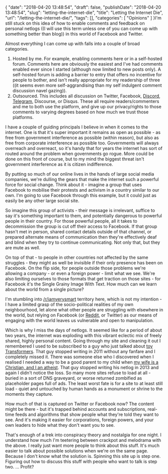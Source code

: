 {
    "date": "2018-04-20 13:48:54",
    "draft": false,
    "publishDate": "2018-04-20 13:48:54",
    "slug": "letting-the-internet-die",
    "title": "Letting the Internet Die",
    "url": "\/letting-the-internet-die\/",
    "tags": [],
    "categories": [
        "Opinions"
    ]
}I'm still stuck on this idea of how to enable comments and feedback on
personal netlogs ((I will use this term unless one of you can come up
with something better than blog)) in this world of Facebook and Twitter.

Almost everything I can come up with falls into a couple of broad
categories.

1.  Hosted by me. For example, enabling comments here or in a
    self-hosted forum. Comments here are obviously the easiest and I've
    had comments enabled ever since I started (although now limited to
    new posts only). A self-hosted forum is adding a barrier to entry
    that offers no incentive for people to bother, and isn't really
    appropriate for my readership of three ((it seems even more
    self-aggrandising than my self indulgent comment discussion
    navel gazing)).
2.  Outsourced. This includes all discussion on Twitter, Facebook,
    [Discord](https://discord.gg/MdRrxQC),
    [Telegram](https://t.me/TheGeekorium), Discourse, or Disqus. These
    all require readers/commenters and me to both use the platform, and
    give up our privacy/rights to those comments to varying degrees
    based on how much we trust those platforms.

I have a couple of guiding principals I believe in when it comes to the
internet. One is that it's super important it remains as open as
possible - as free from government interference as possible (within
reason), but also as free from corporate interference as possible too.
Governments will always overreach and overreact, so it's handy that for
years the internet has sort of routed around the problem when
governments go rogue. More could be done on this front of course, but to
my mind the biggest threat isn't government interference as it is
citizen indifference.

By putting so much of our online lives in the hands of large social
media companies, we're dulling the gears that make the internet such a
powerful force for social change. Think about it - imagine a group that
uses Facebook to mobilise their protests and activism in a country
similar to our own. I'm going to use Facebook through this example, but
it could just as easily be any other large social site.

So imagine this group of activists - their message is irrelevant,
suffice to say it's something important to them, and potentially
dangerous to powerful people in their country. For those powerful
people, all it takes to decommission the group is cut off their access
to Facebook. If that group hasn't met in person, shared contact details
outside of that channel, or prepared alternate means of communication
then they're effectively deaf and blind when they try to continue
communicating. Not only that, but they are mute as well.

On top of that - to people in other countries not affected by the same
struggles - they might as well be invisible if their only presence has
been on Facebook. On the flip side, for people outside those problems
we're allowing a company - or even a foreign power - limit what we see.
We're also limiting ourselves to those formats that get traction on
those sites - for Facebook it's the Single Grainy Image With Text. How
much can we learn about the world from a single picture?

I'm stumbling into [/r/iamverysmart](//reddit.com/r/iamverysmart)
territory here, which is not my intention - I have a limited grasp of
the socio-political realities of my own neighbourhood, let alone what
other people are struggling with elsewhere in the world, but relying on
Facebook (or [Reddit](//reddit.com/user/screenbeard), or Twitter) as our
means of engaging with the world leaves us vulnerable and open to
manipulation.

Which is why I miss the days of netlogs. It seemed like for a period of
about two years, the internet was exploding with this vibrant eclectic
mix of freely shared, highly personal content. Going through my site and
cleaning it out I remembered I used to be subscribed to a guy who just
talked about [toy Transformers](http://www.plasticcrack.net/). That guy
stopped writing in 2011 without any fanfare and I completely missed it.
There was someone else who I discovered when I realised I needed a way
to be a good parent to my child when [my wife is a Christian, and I an
atheist](http://parentingbeyondbelief.com/blog/). That guy stopped
writing his netlog in 2013 and again I didn't notice the loss. So many
more sites refuse to load at all - buried in a sort of DNS graveyard, or
worse returned zombified as placeholder pages full of ads. The least
worst fate is for a site to at least still load - quiet and untouched by
human hands as a monument or shrine to the moments they capture.

How much of that is captured on Twitter or Facebook now? The content
might be there - but it's trapped behind accounts and subscriptions,
real-time feeds and algorithms that show people what they're told they
want to see. And it's making it easier for corporations, foreign powers,
and your own leaders to hide what they don't want you to see.

That's enough of a trek into conspiracy theory and nostalgia for one
night. I understand how much I'm teetering between crackpot and
melodrama with the above. I really just want more people to think about
this stuff. It's much easier to talk about possible solutions when we're
on the same page. Because I don't know what the solution is. Spinning
this site up is step one. Figuring out how to discuss this stuff with
people who want to talk is step two. ... Profit?